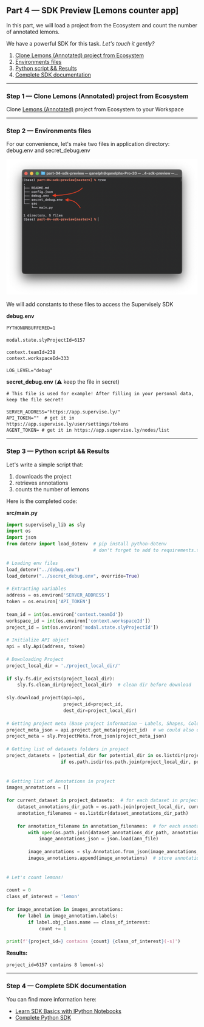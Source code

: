 
<div align="left" markdown>

## **Part 4 — SDK Preview [Lemons counter app]**  

</div>  

In this part, we will load a project from the Ecosystem and count the number of annotated lemons.

We have a powerful SDK for this task. *Let's touch it gently?*

1. <a href="#step-1--clone-lemons-annotated-project-from-ecosystem">Clone Lemons (Annotated) project from Ecosystem</a>
2. <a href="#step-2--environments-files">Environments files</a>
3. <a href="#step-3--python-script--results">Python script && Results</a>
4. <a href="#step-4--complete-sdk-documentation">Complete SDK documentation</a>


---
### Step 1 — Clone Lemons (Annotated) project from Ecosystem

Clone <a href="https://app.supervise.ly/ecosystem/projects/lemons-annotated" target="_blank">Lemons (Annotated)</a> project from Ecosystem to your Workspace

---
### Step 2 — Environments files

For our convenience, let's make two files in application directory:
debug.env and secret_debug.env

![](https://github.com/supervisely-ecosystem/how-to-create-app/blob/master/chapter-01-headless/part-04-sdk-preview/media/add-env-files.png)

We will add constants to these files to access the Supervisely SDK


**debug.env**
```env
PYTHONUNBUFFERED=1

modal.state.slyProjectId=6157

context.teamId=238
context.workspaceId=333

LOG_LEVEL="debug"
```

**secret_debug.env** (⚠️ keep the file in secret)
```env
# This file is used for example! After filling in your personal data, keep the file secret!

SERVER_ADDRESS="https://app.supervise.ly/"
API_TOKEN=""  # get it in https://app.supervise.ly/user/settings/tokens
AGENT_TOKEN= # get it in https://app.supervise.ly/nodes/list
```


---
### Step 3 — Python script && Results

Let's write a simple script that:

1. downloads the project
2. retrieves annotations
3. counts the number of lemons

Here is the completed code:


**src/main.py**
```python
import supervisely_lib as sly
import os
import json
from dotenv import load_dotenv  # pip install python-dotenv
								# don't forget to add to requirements.txt!

# Loading env files
load_dotenv("../debug.env")
load_dotenv("../secret_debug.env", override=True)

# Extracting variables
address = os.environ['SERVER_ADDRESS']
token = os.environ['API_TOKEN']

team_id = int(os.environ['context.teamId'])
workspace_id = int(os.environ['context.workspaceId'])
project_id = int(os.environ['modal.state.slyProjectId'])

# Initialize API object
api = sly.Api(address, token)

# Downloading Project
project_local_dir = './project_local_dir/'

if sly.fs.dir_exists(project_local_dir):
    sly.fs.clean_dir(project_local_dir)  # clean dir before download

sly.download_project(api=api,
                     project_id=project_id,
                     dest_dir=project_local_dir)

# Getting project meta (Base project information — Labels, Shapes, Colors etc.)
project_meta_json = api.project.get_meta(project_id)  # we could also open a local file ./project_local_dir/meta.json
project_meta = sly.ProjectMeta.from_json(project_meta_json)

# Getting list of datasets folders in project
project_datasets = [potential_dir for potential_dir in os.listdir(project_local_dir)
                    if os.path.isdir(os.path.join(project_local_dir, potential_dir))]


# Getting list of Annotations in project
images_annotations = []

for current_dataset in project_datasets:  # for each dataset in project
    dataset_annotations_dir_path = os.path.join(project_local_dir, current_dataset, 'ann')
    annotation_filenames = os.listdir(dataset_annotations_dir_path)

    for annotation_filename in annotation_filenames:  # for each annotation file in dataset
        with open(os.path.join(dataset_annotations_dir_path, annotation_filename), 'r') as ann_file:
            image_annotations_json = json.load(ann_file)

        image_annotations = sly.Annotation.from_json(image_annotations_json, project_meta)
        images_annotations.append(image_annotations)  # store annotation


# Let's count lemons!

count = 0
class_of_interest = 'lemon'

for image_annotation in images_annotations:
    for label in image_annotation.labels:
        if label.obj_class.name == class_of_interest:
            count += 1

print(f'{project_id=} contains {count} {class_of_interest}(-s)')
```


**Results:**
```
project_id=6157 contains 8 lemon(-s)
```


---
### Step 4 — Complete SDK documentation
You can find more information here:

* [Learn SDK Basics with IPython Notebooks](https://sdk.docs.supervise.ly/rst_templates/notebooks/notebooks.html)  
* [Complete Python SDK](https://sdk.docs.supervise.ly/sdk_packages.html)
